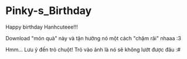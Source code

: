 # Pinky-s_Birthday
Happy birthday Hanhcuteee!!!

Download "món quà" này và tận hưởng nó một cách "chậm rãi" nhaaa :3

Hmm... Lưu ý đến trỏ chuột! Trỏ vào ảnh là nó sẽ không lướt được đâu :#
